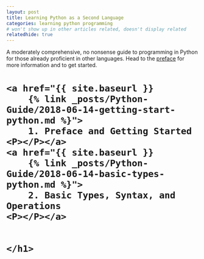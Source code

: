 ```yaml
---
layout: post
title: Learning Python as a Second Language
categories: learning python programming
# won't show up in other articles related, doesn't display related
relatedhide: true
---
```


<p>
A moderately comprehensive, no nonsense guide to programming in Python for
those already proficient in other languages.
Head to the 
<a href="{{ site.baseurl }} 
{% link _posts/Python-Guide/2018-06-14-getting-start-python.md %}">preface</a>
for more information and to get started. 
</p>


<div class="posts">
  <div class="post">
    <h1 class="post-title">
    <!-- links to articles go here -->

    <a href="{{ site.baseurl }}
        {% link _posts/Python-Guide/2018-06-14-getting-start-python.md %}">
        1. Preface and Getting Started
    <P></P></a>
    <a href="{{ site.baseurl }}
        {% link _posts/Python-Guide/2018-06-14-basic-types-python.md %}">
        2. Basic Types, Syntax, and Operations
    <P></P></a>


    </h1>
  </div>
</div>

